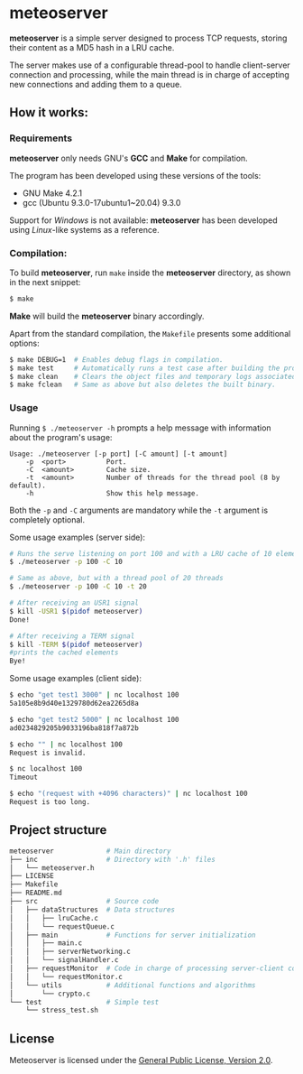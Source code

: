 # meteoserver

**meteoserver** is a simple server designed to process TCP requests, storing their content as a MD5 hash in a LRU cache.

The server makes use of a configurable thread-pool to handle client-server connection and processing, while the main thread is in charge of accepting new connections and adding them to a queue.

## How it works:

### Requirements

**meteoserver** only needs GNU's **GCC** and **Make** for compilation.

The program has been developed using these versions of the tools:

- GNU Make 4.2.1
- gcc (Ubuntu 9.3.0-17ubuntu1~20.04) 9.3.0

Support for *Windows* is not available: **meteoserver** has been developed using *Linux*-like systems as a reference.

### Compilation:

To build **meteoserver**, run `make` inside the **meteoserver** directory, as shown in the next snippet:

```bash
$ make
```

**Make** will build the **meteoserver** binary accordingly.

Apart from the standard compilation, the `Makefile` presents some additional options:

```bash
$ make DEBUG=1  # Enables debug flags in compilation.
$ make test     # Automatically runs a test case after building the program.
$ make clean 	# Clears the object files and temporary logs associated with the program.
$ make fclean 	# Same as above but also deletes the built binary.
```

### Usage

Running `$ ./meteoserver -h` prompts a help message with information about the program's usage:

```
Usage: ./meteoserver [-p port] [-C amount] [-t amount]
    -p  <port>          Port.
    -C  <amount>        Cache size.
    -t  <amount>        Number of threads for the thread pool (8 by default).
    -h                  Show this help message.
```

Both the `-p` and `-C` arguments are mandatory while the `-t` argument is completely optional.

Some usage examples (server side):

```bash
# Runs the serve listening on port 100 and with a LRU cache of 10 elements
$ ./meteoserver -p 100 -C 10
```
```bash
# Same as above, but with a thread pool of 20 threads
$ ./meteoserver -p 100 -C 10 -t 20
```
```bash
# After receiving an USR1 signal
$ kill -USR1 $(pidof meteoserver)
Done!
```

```bash
# After receiving a TERM signal
$ kill -TERM $(pidof meteoserver)
#prints the cached elements
Bye!
```

Some usage examples (client side):

```bash
$ echo "get test1 3000" | nc localhost 100
5a105e8b9d40e1329780d62ea2265d8a
```

```bash
$ echo "get test2 5000" | nc localhost 100
ad0234829205b9033196ba818f7a872b
```

```bash
$ echo "" | nc localhost 100
Request is invalid.
```

```bash
$ nc localhost 100
Timeout
```

```bash
$ echo "(request with +4096 characters)" | nc localhost 100
Request is too long.
```

## Project structure

```bash
meteoserver             # Main directory
├── inc                 # Directory with '.h' files
│   └── meteoserver.h
├── LICENSE
├── Makefile
├── README.md
├── src                 # Source code
│   ├── dataStructures  # Data structures
│   │   ├── lruCache.c
│   │   └── requestQueue.c
│   ├── main            # Functions for server initialization
│   │   ├── main.c
│   │   ├── serverNetworking.c
│   │   └── signalHandler.c
│   ├── requestMonitor  # Code in charge of processing server-client communication (thread pool)
│   │   └── requestMonitor.c
│   └── utils           # Additional functions and algorithms
│       └── crypto.c
└── test                # Simple test
    └── stress_test.sh
```

## License

Meteoserver is licensed under the [General Public License, Version 2.0](https://www.gnu.org/licenses/old-licenses/gpl-2.0.en.html).
